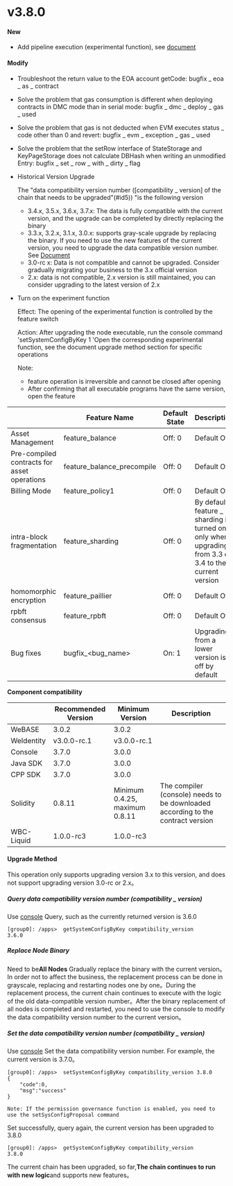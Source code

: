 # v3.8.0

#### New

* Add pipeline execution (experimental function), see [document](https://fisco-bcos-doc.readthedocs.io/zh_CN/latest/docs/design/parallel/pipeline.html)

#### Modify

* Troubleshoot the return value to the EOA account getCode: bugfix _ eoa _ as _ contract
* Solve the problem that gas consumption is different when deploying contracts in DMC mode than in serial mode: bugfix _ dmc _ deploy _ gas _ used
* Solve the problem that gas is not deducted when EVM executes status _ code other than 0 and revert: bugfix _ evm _ exception _ gas _ used
* Solve the problem that the setRow interface of StateStorage and KeyPageStorage does not calculate DBHash when writing an unmodified Entry: bugfix _ set _ row _ with _ dirty _ flag

* Historical Version Upgrade

  The "data compatibility version number ([compatibility _ version] of the chain that needs to be upgraded"(#id5)) "is the following version

  * 3.4.x, 3.5.x, 3.6.x, 3.7.x: The data is fully compatible with the current version, and the upgrade can be completed by directly replacing the binary
  * 3.3.x, 3.2.x, 3.1.x, 3.0.x: supports gray-scale upgrade by replacing the binary. If you need to use the new features of the current version, you need to upgrade the data compatible version number. See [Document](#id5)
  * 3.0-rc x: Data is not compatible and cannot be upgraded. Consider gradually migrating your business to the 3.x official version
  * 2.x: data is not compatible, 2.x version is still maintained, you can consider upgrading to the latest version of 2.x


* Turn on the experiment function

  Effect: The opening of the experimental function is controlled by the feature switch

  Action: After upgrading the node executable, run the console command 'setSystemConfigByKey<feature name> 1 'Open the corresponding experimental function, see the document upgrade method section for specific operations

  Note:
  * feature operation is irreversible and cannot be closed after opening
  * After confirming that all executable programs have the same version, open the feature

|           | Feature Name| Default State| Description|
|-----------|----------------------------|------|--------------------------------------------|
| Asset Management| feature_balance            | Off: 0| Default Off|
| Pre-compiled contracts for asset operations| feature_balance_precompile | Off: 0| Default Off|
| Billing Mode| feature_policy1            | Off: 0| Default Off|
| intra-block fragmentation| feature_sharding           | Off: 0| By default, feature _ sharding is turned on only when upgrading from 3.3 or 3.4 to the current version|
| homomorphic encryption| feature_paillier           | Off: 0| Default Off|
| rpbft consensus| feature_rpbft              | Off: 0| Default Off|
| Bug fixes| bugfix_\<bug_name\>        | On: 1| Upgrading from a lower version is off by default|

**Component compatibility**

|            | Recommended Version| Minimum Version| Description|
|------------|-------------|---------------------|-------------------|
| WeBASE     | 3.0.2       | 3.0.2               |                   |
| WeIdentity | v3.0.0-rc.1 | v3.0.0-rc.1         |                   |
| Console    | 3.7.0       | 3.0.0               |                   |
| Java SDK   | 3.7.0       | 3.0.0               |                   |
| CPP SDK    | 3.7.0       | 3.0.0               |                   |
| Solidity   | 0.8.11      | Minimum 0.4.25, maximum 0.8.11| The compiler (console) needs to be downloaded according to the contract version|
| WBC-Liquid | 1.0.0-rc3   | 1.0.0-rc3           |                   |

#### Upgrade Method

This operation only supports upgrading version 3.x to this version, and does not support upgrading version 3.0-rc or 2.x。

##### Query data compatibility version number (compatibility _ version)

Use [console](https://fisco-bcos-doc.readthedocs.io/zh_CN/latest/docs/operation_and_maintenance/console/console_commands.html#getsystemconfigbykey)
Query, such as the currently returned version is 3.6.0

``` 
[group0]: /apps>  getSystemConfigByKey compatibility_version
3.6.0
```

##### Replace Node Binary

Need to be**All Nodes**
Gradually replace the binary with the current version。In order not to affect the business, the replacement process can be done in grayscale, replacing and restarting nodes one by one。During the replacement process, the current chain continues to execute with the logic of the old data-compatible version number。After the binary replacement of all nodes is completed and restarted, you need to use the console to modify the data compatibility version number to the current version。

##### Set the data compatibility version number (compatibility _ version)

Use [console](https://fisco-bcos-doc.readthedocs.io/zh_CN/latest/docs/operation_and_maintenance/console/console_commands.html#setsystemconfigbykey)
Set the data compatibility version number. For example, the current version is 3.7.0。

```
[group0]: /apps>  setSystemConfigByKey compatibility_version 3.8.0
{
    "code":0,
    "msg":"success"
}

Note: If the permission governance function is enabled, you need to use the setSysConfigProposal command
```

Set successfully, query again, the current version has been upgraded to 3.8.0

``` 
[group0]: /apps>  getSystemConfigByKey compatibility_version
3.8.0
```

The current chain has been upgraded, so far,**The chain continues to run with new logic**and supports new features。
